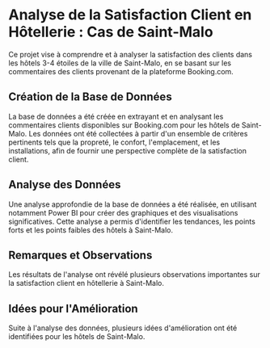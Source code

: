 # Analyse de la Satisfaction Client en Hôtellerie : Cas de Saint-Malo

Ce projet vise à comprendre et à analyser la satisfaction des clients dans les hôtels 3-4 étoiles de la ville de Saint-Malo, en se basant sur les commentaires des clients provenant de la plateforme Booking.com. 

## Création de la Base de Données

La base de données a été créée en extrayant et en analysant les commentaires clients disponibles sur Booking.com pour les hôtels de Saint-Malo. Les données ont été collectées à partir d'un ensemble de critères pertinents tels que la propreté, le confort, l'emplacement, et les installations, afin de fournir une perspective complète de la satisfaction client.

## Analyse des Données

Une analyse approfondie de la base de données a été réalisée, en utilisant notamment Power BI pour créer des graphiques et des visualisations significatives. Cette analyse a permis d'identifier les tendances, les points forts et les points faibles des hôtels à Saint-Malo.

## Remarques et Observations

Les résultats de l'analyse ont révélé plusieurs observations importantes sur la satisfaction client en hôtellerie à Saint-Malo. 

## Idées pour l'Amélioration

Suite à l'analyse des données, plusieurs idées d'amélioration ont été identifiées pour les hôtels de Saint-Malo.
